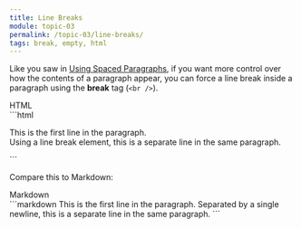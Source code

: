```yaml
---
title: Line Breaks
module: topic-03
permalink: /topic-03/line-breaks/
tags: break, empty, html
---
```


<div class="divider-heading"></div>

Like you saw in [Using Spaced Paragraphs](../breaks-paragraphs), if you want more control over how the contents of a paragraph appear, you can force a line break inside a paragraph using the **break** tag (`<br />`).


<div id="code-heading">HTML</div>
```html
<p>This is the first line in the paragraph.
<br />
Using a line break element, this is a separate line in the same paragraph.</p>
```

Compare this to Markdown:


<div id="code-heading" style="margin-top: 0 !important;">Markdown</div>
```markdown
This is the first line in the paragraph.
Separated by a single newline, this is a separate line in the same paragraph.
```


<div class="codepen-embed">
  <p data-height="600" data-theme-id="30567" data-slug-hash="qXwEbW" data-default-tab="html,result" data-user="Media-Ed-Online" data-pen-title="HTML Paragraphs and Line Breaks" class="codepen"></p>
</div>
